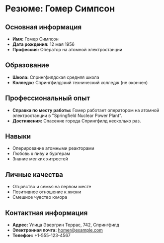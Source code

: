 # Резюме: Гомер Симпсон


## Основная информация

- **Имя:** Гомер Симпсон
- **Дата рождения:** 12 мая 1956
- **Профессия:** Оператор на атомной электростанции

## Образование

- **Школа:** Спрингфилдская средняя школа
- **Колледж:** Спрингфилдский технический колледж (не окончен)

## Профессиональный опыт

- **Справка по месту работы:** Гомер работает оператором на атомной электростанции в "Springfield Nuclear Power Plant".
- **Достижения:** Спасение города Спрингфилд несколько раз.

## Навыки

- Оперирование атомными реакторами
- Любовь к пиву и бургерам
- Знание мелких хитростей

## Личные качества

- Отцовство и семья на первом месте
- Позитивное отношение к жизни
- Смешное чувство юмора

## Контактная информация

- **Адрес:** Улица Эвергрин Террас, 742, Спрингфилд
- **Электронная почта:** homer@example.com
- **Телефон:** +1-555-123-4567